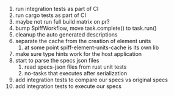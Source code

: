 1. run integration tests as part of CI
1. run cargo tests as part of CI
1. maybe not run full build matrix on pr?
1. bump SpiffWorkflow, move task.complete() to task.run()
1. cleanup the auto generated descriptions
1. separate the cache from the creation of element units
   1. at some point spiff-element-units-cache is its own lib
1. make sure type hints work for the host application
1. start to parse the specs json files
   1. read specs-json files from rust unit tests
   1. no-tasks that executes after serialization
1. add integration tests to compare our specs vs original specs
1. add integration tests to execute our specs